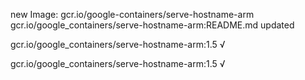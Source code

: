 new Image: gcr.io/google-containers/serve-hostname-arm
gcr.io/google_containers/serve-hostname-arm:README.md updated 

gcr.io/google_containers/serve-hostname-arm:1.5 √

gcr.io/google_containers/serve-hostname-arm:1.5 √

